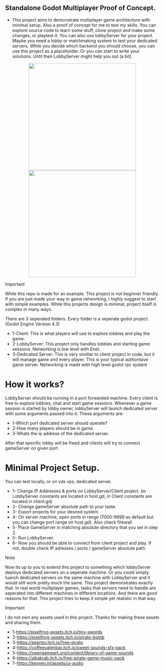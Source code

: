 
## Standalone Godot Multiplayer Proof of Concept.
- This project aims to demonstrate multiplayer game architecture with minimal setup.
Also a proof of concept for me to test my skills.
You can explore source code to learn some stuff, clone project and make some changes, or playtest it.
You can also use lobbyServer for your project. Maybe you need a lobby or matchmaking system to test your dedicated servers.
While you decide which backend you should choose, you can use this project as a placeholder.
Or you can start to write your solutions. Until then LobbyServer might help you out (a bit).

<p align="center">
  <img src="https://media4.giphy.com/media/v1.Y2lkPTc5MGI3NjExYzFoaTdvZjAwZDc0bm41Z3Z6amNkbWk1cmJ5aGlpd3F0ZDdsN253aiZlcD12MV9pbnRlcm5hbF9naWZfYnlfaWQmY3Q9Zw/WsjNQeS6MLhEsxXRHF/giphy.webp" width="350"/>
  <img src="https://media2.giphy.com/media/v1.Y2lkPTc5MGI3NjExNWlqenlva29vaHhoajZ4YjVrcng2emo4anhiMXFvaTZ3eDcyY3M0NiZlcD12MV9pbnRlcm5hbF9naWZfYnlfaWQmY3Q9Zw/O8qlZDH6OQKU6pT0n3/giphy.webp" width="350"/>
</p>

> [!IMPORTANT]
> While this repo is made for an example. This project is not beginner friendly.
> If you are just made your way in game networking, I highly suggest to start with simple examples.
> While this projects design is minimal, project itself is complex in many ways.


 There are 3 seperated folders. Every folder is a seperate godot project. (Godot Engine Version 4.3)
- 1-Client: This is what players will use to explore lobbies and play the game.
- 2-LobbyServer: This project only handles lobbies and starting game sessions. Networking is low level with Enet.
- 3-Dedicated Server: This is very similiar to client project in code, but it will manage game and every player. This is your typical authoritave game server. Networking is made with high level godot rpc system

# How it works?
LobbyServer should be running in a port forwarded machine. Every client is free to explore lobbies, chat and start game sessions.
Whenever a game session is started by lobby owner, lobbyServer will launch dedicated server with some arguments passed into it.
These arguments are:

- 1-Which port dedicated server should operate?
- 2-How many players should be in game.
- 3-Whats the ip address of the dedicated server.

 After that specific lobby will be freed and clients will try to connect gameServer on given port.

# Minimal Project Setup.
 You can test locally, or on vds vps, dedicated server.
- 1- Change IP Addresses & ports on LobbyServer/Client project. (in LobbyServer constants are located in host.gd, in Client constants are located in client.gd)
- 2- Change gameServer absolute path to your taste.
- 3- Export projects for your desired system.
- 4- On server machine, open ports in range (7000-9999 as default but you can change port range on host.gd). Also check firewall.
- 5- Place GameServer in matching absolute directory that you set in step 2.
- 5- Run LobbyServer.
- 6- Now you should be able to connect from client project and play. If not, double check IP adresses / ports / gameServer absolute path.

> [!NOTE]
> Now its up to you to extend this project to something which lobbyServer deploys dedicated servers on a seperate machine.
> Or you could simply luanch dedicated servers on the same machine with LobbyServer and it would still work pretty much the same.
> This project demonstrates exactly that. In real world multiplayer games, tasks that servers need to handle are seperated into different machines in different locations.
> And there are good reasons for that. This project tries to keep it simple yet realistic in that way.


> [!IMPORTANT]
> I do not own any assets used in this project. Thanks for making these assets and sharing them.
> - 1-https://pixelfrog-assets.itch.io/tiny-swords
> - 2-https://pixelfrog-assets.itch.io/pirate-bomb
> - 3-https://seartsy.itch.io/free-pirate
> - 4-https://coffeevalenbat.itch.io/sweet-sounds-sfx-pack
> - 5-https://opengameart.org/content/library-of-game-sounds
> - 6-https://alkakrab.itch.io/free-pirate-game-music-pack
> - 7-https://kenney.nl/assets/ui-audio
